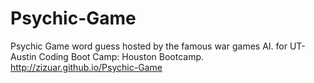 # Psychic-Game
Psychic Game word guess hosted by the famous war games AI. for UT-Austin Coding Boot Camp: Houston Bootcamp.
http://zizuar.github.io/Psychic-Game

